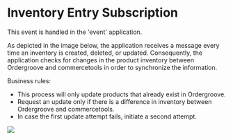 # Inventory Entry Subscription

This event is handled in the 'event' application.

As depicted in the image below, the application receives a message every time an inventory is created, deleted, or updated. Consequently, the application checks for changes in the product inventory between Ordergroove and commercetools in order to synchronize the information.

Business rules:
 - This process will only update products that already exist in Ordergroove.
 - Request an update only if there is a difference in inventory between Ordergroove and commercetools.
 - In case the first update attempt fails, initiate a second attempt.

<img src="https://github.com/gluo-dev/ordergroove-commercetools-connector/blob/main/docs/diagrams/diagram-inventory-entry-event.jpg" />